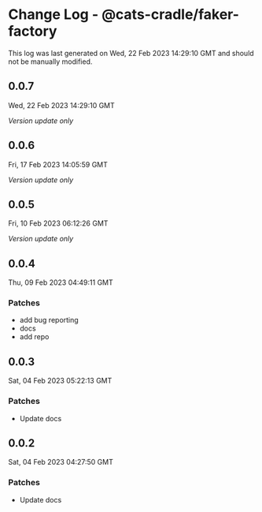 # Change Log - @cats-cradle/faker-factory

This log was last generated on Wed, 22 Feb 2023 14:29:10 GMT and should not be manually modified.

## 0.0.7
Wed, 22 Feb 2023 14:29:10 GMT

_Version update only_

## 0.0.6
Fri, 17 Feb 2023 14:05:59 GMT

_Version update only_

## 0.0.5
Fri, 10 Feb 2023 06:12:26 GMT

_Version update only_

## 0.0.4
Thu, 09 Feb 2023 04:49:11 GMT

### Patches

- add bug reporting
- docs
- add repo

## 0.0.3
Sat, 04 Feb 2023 05:22:13 GMT

### Patches

- Update docs

## 0.0.2
Sat, 04 Feb 2023 04:27:50 GMT

### Patches

- Update docs

